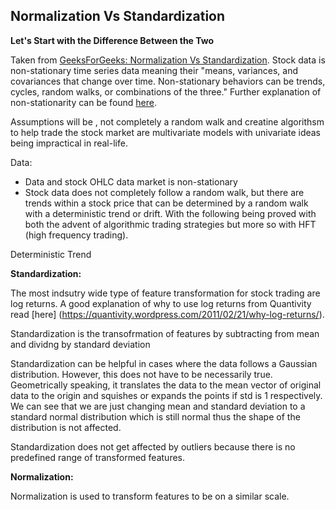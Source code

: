 ## Normalization Vs Standardization

**Let's Start with the Difference Between the Two**

Taken from [GeeksForGeeks: Normalization Vs Standardization](https://www.geeksforgeeks.org/normalization-vs-standardization]). Stock data is non-stationary time series data meaning their "means, variances, and covariances that change over time. Non-stationary behaviors can be trends, cycles, random walks, or combinations of the three." Further explanation of non-stationarity can be found [here](https://www.investopedia.com/articles/trading/07/stationary.asp#:~:text=Non%2DStationary%20Processes-,Non%2DStationary%20Time%20Series%20Data,or%20combinations%20of%20the%20three).

Assumptions will be , not completely a random walk and creatine algorithsm to help trade the stock market are multivariate models with univariate ideas being impractical in real-life. 

Data:
- Data and stock OHLC data market is non-stationary
- Stock data does not completely follow a random walk, but there are trends within a stock price that can be determined by a random walk with a deterministic trend or drift. With the following being proved with both the advent of algorithmic trading strategies but more so with HFT (high frequency trading).

Deterministic Trend 

**Standardization:**

The most indsutry wide type of feature transformation for stock trading are log returns. A good explanation of why to use log returns from Quantivity read [here] (https://quantivity.wordpress.com/2011/02/21/why-log-returns/).

Standardization is the transofrmation of features by subtracting from mean and dividng by standard deviation

Standardization can be helpful in cases where the data follows a Gaussian distribution. 
However, this does not have to be necessarily true. Geometrically speaking, it translates the data to the mean vector of original data to the origin and squishes or expands the points if std is 1 respectively. 
We can see that we are just changing mean and standard deviation to a standard normal distribution which is still normal thus the shape of the distribution is not affected.

Standardization does not get affected by outliers because there is no predefined range of transformed features.

**Normalization:**

Normalization is used to transform features to be on a similar scale.
